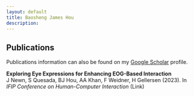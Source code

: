 ```yaml
---
layout: default
title: Baosheng James Hou
description: 
---
```


## Publications

Publications information can also be found on my [Google Scholar](https://scholar.google.com/citations?user=hwPzzQcAAAAJ&hl=en) profile.


**Exploring Eye Expressions for Enhancing EOG-Based Interaction**<br>
<span class="indentLeft">J Newn, S Quesada, BJ Hou, AA Khan, F Weidner, H Gellersen (2023). In _IFIP Conference on Human-Computer Interaction_ (Link)</span>

<!-- [back](./) -->
